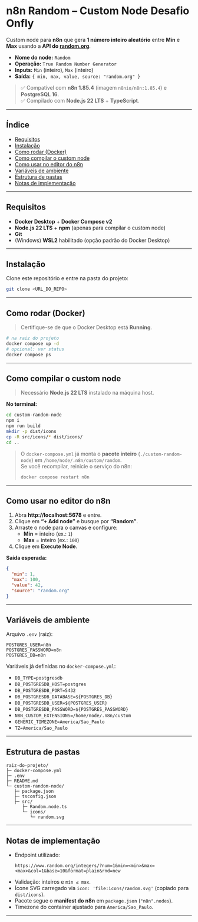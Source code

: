 # n8n Random – Custom Node Desafio Onfly

Custom node para **n8n** que gera **1 número inteiro aleatório** entre **Min** e **Max** usando a **API do [random.org](https://www.random.org)**.

- **Nome do node:** `Random`
- **Operação:** `True Random Number Generator`
- **Inputs:** `Min` (inteiro), `Max` (inteiro)
- **Saída:** `{ min, max, value, source: "random.org" }`

> ✅ Compatível com **n8n 1.85.4** (imagem `n8nio/n8n:1.85.4`) e **PostgreSQL 16**.  
> ✅ Compilado com **Node.js 22 LTS** + **TypeScript**.

---

## Índice
- [Requisitos](#requisitos)
- [Instalação](#instalação)
- [Como rodar (Docker)](#como-rodar-docker)
- [Como compilar o custom node](#como-compilar-o-custom-node)
- [Como usar no editor do n8n](#como-usar-no-editor-do-n8n)
- [Variáveis de ambiente](#variáveis-de-ambiente)
- [Estrutura de pastas](#estrutura-de-pastas)
- [Notas de implementação](#notas-de-implementação)


---

## Requisitos

- **Docker Desktop** + **Docker Compose v2**
- **Node.js 22 LTS** + **npm** (apenas para compilar o custom node)
- **Git**
- (Windows) **WSL2** habilitado (opção padrão do Docker Desktop)

---

## Instalação

Clone este repositório e entre na pasta do projeto:

```bash
git clone <URL_DO_REPO>
```

---

## Como rodar (Docker)

> Certifique-se de que o Docker Desktop está **Running**.

```bash
# na raiz do projeto
docker compose up -d
# opcional: ver status
docker compose ps

```


---

## Como compilar o custom node

> Necessário **Node.js 22 LTS** instalado na máquina host.

**No terminal:**
```bash
cd custom-random-node
npm i
npm run build
mkdir -p dist/icons
cp -R src/icons/* dist/icons/
cd ..
```

> O `docker-compose.yml` já monta o **pacote inteiro** (`./custom-random-node`) em `/home/node/.n8n/custom/random`.  
> Se você recompilar, reinicie o serviço do n8n:
>
> ```bash
> docker compose restart n8n
> ```

---

## Como usar no editor do n8n

1. Abra **http://localhost:5678** e entre.
2. Clique em **“+ Add node”** e busque por **“Random”**.
3. Arraste o node para o canvas e configure:
   - **Min** = inteiro (ex.: `1`)
   - **Max** = inteiro (ex.: `100`)
4. Clique em **Execute Node**.

**Saída esperada:**
```json
{
  "min": 1,
  "max": 100,
  "value": 42,
  "source": "random.org"
}
```

---

## Variáveis de ambiente

Arquivo `.env` (raiz):

```env
POSTGRES_USER=n8n
POSTGRES_PASSWORD=n8n
POSTGRES_DB=n8n
```

Variáveis já definidas no `docker-compose.yml`:

- `DB_TYPE=postgresdb`  
- `DB_POSTGRESDB_HOST=postgres`  
- `DB_POSTGRESDB_PORT=5432`  
- `DB_POSTGRESDB_DATABASE=${POSTGRES_DB}`  
- `DB_POSTGRESDB_USER=${POSTGRES_USER}`  
- `DB_POSTGRESDB_PASSWORD=${POSTGRES_PASSWORD}`  
- `N8N_CUSTOM_EXTENSIONS=/home/node/.n8n/custom`  
- `GENERIC_TIMEZONE=America/Sao_Paulo`  
- `TZ=America/Sao_Paulo`

---

## Estrutura de pastas

```
raiz-do-projeto/
├─ docker-compose.yml
├─ .env
├─ README.md                
└─ custom-random-node/     
   ├─ package.json         
   ├─ tsconfig.json
   ├─ src/
      ├─ Random.node.ts
      └─ icons/
         └─ random.svg

```

---


## Notas de implementação

- Endpoint utilizado:
  ```
  https://www.random.org/integers/?num=1&min=<min>&max=<max>&col=1&base=10&format=plain&rnd=new
  ```
- Validação: inteiros e `min ≤ max`.
- Ícone SVG carregado via `icon: 'file:icons/random.svg'` (copiado para `dist/icons`).
- Pacote segue o **manifest do n8n** em `package.json` (`"n8n".nodes`).
- Timezone do container ajustado para `America/Sao_Paulo`.

---

